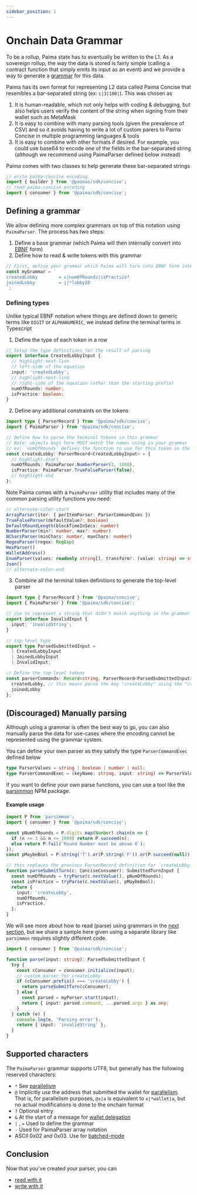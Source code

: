 ```yaml
---
sidebar_position: 1
---
```


# Onchain Data Grammar

To be a rollup, Paima state has to eventually be written to the L1. As a sovereign rollup, the way the data is stored is fairly simple (calling a contract function that simply emits its input as an event) and we provide a way to generate a [grammar](https://en.wikipedia.org/wiki/Formal_grammar) for this data.

Paima has its own format for representing L2 data called Paima Concise that resembles a bar-separated string (ex: `c|3|100|`). This was chosen as
1. It is human-readable, which not only helps with coding & debugging, but also helps users verify the content of the string when signing from their wallet such as MetaMask
2. It is easy to combine with many parsing tools (given the prevalence of CSV) and so it avoids having to write a lot of custom parers to Paima Concise in multiple programming languages & tools
3. It is easy to combine with other formats if desired. For example, you could use base64 to encode one of the fields in the bar-separated string (although we recommend using PaimaParser defined below instead)

Paima comes with two classes to help generate these bar-separated strings
```javascript
// write paima-concise encoding
import { builder } from '@paimas/sdk/concise';
// read paima-concise encoding
import { consumer } from '@paima/sdk/concise';
```

## Defining a grammar

We allow defining more complex grammars on top of this notation using `PaimaParser`. The process has two steps:
1. Define a base grammar (which Paima will then internally convert into [EBNF](https://en.wikipedia.org/wiki/Extended_Backus%E2%80%93Naur_form) form)
2. Define how to read & write tokens with this grammar

```javascript
// First, define your grammar which Paima will turn into EBNF form internally
const myGrammar = `
createdLobby        = c|numOfRounds|isPractice?
joinedLobby         = j|*lobbyID
`;
```

### Defining types

Unlike typical EBNF notation where things are defined down to generic terms like `DIGIT` or `ALPHANUMERIC`, we instead define the terminal terms in Typescript

1. Define the type of each token in a row
```typescript
// Setup the type definitions for the result of parsing
export interface CreatedLobbyInput {
  // highlight-next-line
  // left-side of the equation
  input: 'createdLobby';
  // highlight-next-line
  // right-side of the equation (other than the starting prefix)
  numOfRounds: number;
  isPractice: boolean;
}
```

2. Define any additional constraints on the tokens

```typescript
import type { ParserRecord } from '@paima/sdk/concise';
import { PaimaParser } from '@paima/sdk/concise';

// Define how to parse the terminal tokens in this grammar
// Note: objects keys here MUST match the names using in your grammar
// ex: `numOfRounds` defines the function to use for this token in the grammar above
const createdLobby: ParserRecord<CreatedLobbyInput> = {
  // highlight-start
  numOfRounds: PaimaParser.NumberParser(3, 1000),
  isPractice: PaimaParser.TrueFalseParser(false),
  // highlight-end
};
```

Note Paima comes with a `PaimaParser` utility that includes many of the common parsing utility functions you need:
```typescript showLineNumbers
// alternate-color-start
ArrayParser(iter: { perItemParser: ParserCommandExec })
TrueFalseParser(defaultValue?: boolean)
DefaultRoundLength(blockTimeInSecs: number)
NumberParser(min?: number, max?: number)
NCharsParser(minChars: number, maxChars: number)
RegexParser(regex: RegExp)
HexParser()
WalletAddress()
EnumParser(values: readonly string[], transform?: (value: string) => string)
Json()
// alternate-color-end
```

3. Combine all the terminal token definitions to generate the top-level parser
```typescript
import type { ParserRecord } from '@paima/concise';
import { PaimaParser } from '@paima/sdk/concise';

// use to represent a string that didn't match anything in the grammar
export interface InvalidInput {
  input: 'invalidString';
}

// top-level type
export type ParsedSubmittedInput =
  | CreatedLobbyInput
  | JoinedLobbyInput
  | InvalidInput;

// Define the top-level tokens
const parserCommands: Record<string, ParserRecord<ParsedSubmittedInput>> = {
  createdLobby, // this means parse the key "createLobby" using the "createLobby" object defined above
  joinedLobby
};
```

## (Discouraged) Manually parsing

Although using a grammar is often the best way to go, you can also manually parse the data for use-cases where the encoding cannot be represented using the grammar system.

You can define your own parser as they satisfy the type `ParserCommandExec` defined below
```typescript
type ParserValues = string | boolean | number | null;
type ParserCommandExec = (keyName: string, input: string) => ParserValues | ParserValues[];
```

If you want to define your own parse functions, you can use a tool like the [parsimmon](https://www.npmjs.com/package/parsimmon) NPM package.

#### Example usage

```typescript
import P from 'parsimmon';
import { consumer } from '@paima/sdk/concise';

const pNumOfRounds = P.digits.map(Number).chain(n => {
  if (n >= 3 && n <= 1000) return P.succeed(n);
  else return P.fail(`Round Number must be above 0`);
});
const pMaybeBool = P.string('T').or(P.string('F')).or(P.succeed(null));

// this replaces the previous ParserRecord definition for `createLobby`
function parseSubmitTurn(c: ConciseConsumer): SubmittedTurnInput {
  const numOfRounds = tryParse(c.nextValue(), pNumOfRounds);
  const isPractice = tryParse(c.nextValue(), pMaybeBool);
  return {
    input: 'createLobby',
    numOfRounds,
    isPractice,
  };
}
```

We will see more about how to read (parse) using grammars in the [next section](./10-read-data.md), but we share a sample here given using a separate library like `parsimmon` requires slightly different code.

```typescript
import { consumer } from '@paima/sdk/concise';

function parse(input: string): ParsedSubmittedInput {
  try {
    const cConsumer = consumer.initialize(input);
    // custom parser for createLobby
    if (cConsumer.prefix() === 'createLobby') {
      return parseSubmitTurn(cConsumer);
    } else {
      const parsed = myParser.start(input);
      return { input: parsed.command, ...parsed.args } as any;
    }
  } catch (e) {
    console.log(e, 'Parsing error');
    return { input: 'invalidString' };
  }
}
```


## Supported characters

The `PaimaParser` grammar supports UTF8, but generally has the following reserved characters:
- `*` See [parallelism](./200-parallelism.md)
- `@` Implicitly use the address that submitted the wallet for [parallelism](./200-parallelism.md). That is, for parallelism purposes, `@x|a` is equivalent to `x|*wallet|a`, but no actual modifications is done to the onchain format
- `?` Optional entry
- `&` At the start of a message for [wallet delegation](../700-multichain-support/2-wallet-layer/100-delegate-wallet/1-introduction.mdx)
- `|` , `=` Used to define the grammar
- `-` Used for PaimaParser array notation
- ASCII 0x02 and 0x03. Use for [batched-mode](./400-batched-mode.md)

## Conclusion

Now that you've created your parser, you can
- [read with it](./10-read-data.md)
- [write with it](./20-write-data.md)
